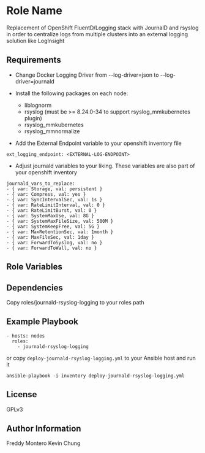 Role Name
=========

Replacement of OpenShift FluentD/Logging stack with JournalD and rsyslog in order to centralize logs from multiple clusters into an external logging solution like LogInsight

Requirements
------------

* Change Docker Logging Driver from --log-driver=json to --log-driver=journald
* Install the following packages on each node:
  * liblognorm
  * rsyslog (must be >= 8.24.0-34 to support rsyslog_mmkubernetes plugin)
  * rsyslog_mmkubernetes
  * rsyslog_mmnormalize

* Add the External Endpoint variable to your openshift inventory file
```
ext_logging_endpoint: <EXTERNAL-LOG-ENDPOINT>
```
* Adjust journald variables to your liking. These variables are also part of your openshift inventory
```
journald_vars_to_replace:
- { var: Storage, val: persistent }
- { var: Compress, val: yes }
- { var: SyncIntervalSec, val: 1s }
- { var: RateLimitInterval, val: 0 }
- { var: RateLimitBurst, val: 0 }
- { var: SystemMaxUse, val: 8G }
- { var: SystemMaxFileSize, val: 500M }
- { var: SystemKeepFree, val: 5G }
- { var: MaxRetentionSec, val: 1month }
- { var: MaxFileSec, val: 1day }
- { var: ForwardToSyslog, val: no }
- { var: ForwardToWall, val: no }
```

Role Variables
--------------

Dependencies
------------

Copy roles/journald-rsyslog-logging to your roles path

Example Playbook
----------------

```
- hosts: nodes
  roles:
    - journald-rsyslog-logging
```
or 
copy `deploy-journald-rsyslog-logging.yml` to your Ansible host and run it
```
ansible-playbook -i inventory deploy-journald-rsyslog-logging.yml
```

License
-------

GPLv3

Author Information
------------------

Freddy Montero
Kevin Chung
